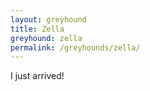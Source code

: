 ```yaml
---
layout: greyhound
title: Zella
greyhound: zella
permalink: /greyhounds/zella/
---
```


I just arrived!
